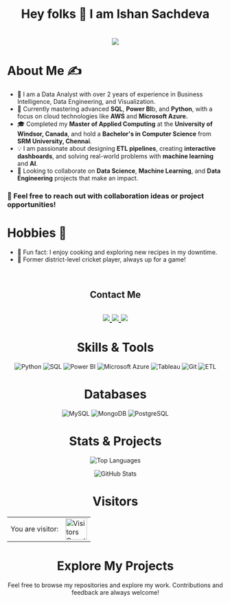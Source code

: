 <h1 align="center">Hey folks 👋 I am Ishan Sachdeva</h1>

<h1 align="center">
  <a align="center" href="https://readme-typing-svg.herokuapp.com?color=%23F7D84A&size=30&lines=I+am+a+Data+Analyst+%26+Engineer%2C;Love+building+Data-Driven+Solutions%2C;Machine+Learning+Enthusiast%2C;ETL+Pipeline+Developer;">
    <img src="https://readme-typing-svg.herokuapp.com?lines=I+am+a+Data+Analyst+%26+Engineer%2C;Love+building+Data-Driven+Solutions%2C;Machine+Learning+Enthusiast%2C;ETL+Pipeline+Developer;">
  </a>
</h1>

<h1>About Me ✍️</h1>
<ul>
  <li>🔭 I am a Data Analyst with over 2 years of experience in Business Intelligence, Data Engineering, and Visualization.</li>
  <li>🌱 Currently mastering advanced <b>SQL</b>, <b>Power BI</b>b, and <b>Python</b>, with a focus on cloud technologies like <b>AWS</b> and <b>Microsoft Azure.</b></li>
  <li>🎓 Completed my <b>Master of Applied Computing</b> at the <b>University of Windsor, Canada</b>, and hold a <b>Bachelor's in Computer Science</b> from <b>SRM University, Chennai</b>.</li>
  <li>💡 I am passionate about designing <b>ETL pipelines</b>, creating <b>interactive dashboards</b>, and solving real-world problems with <b>machine learning</b> and <b>AI</b>.</li>
  <li>👯 Looking to collaborate on <b>Data Science</b>, <b>Machine Learning</b>, and <b>Data Engineering</b> projects that make an impact.</li>
</ul>

<h3>💬 Feel free to reach out with collaboration ideas or project opportunities!</h3>

<h1>Hobbies 🌝</h1>
<ul>
  <li>🍳 Fun fact: I enjoy cooking and exploring new recipes in my downtime.</li>
  <li>🏏 Former district-level cricket player, always up for a game!</li>
</ul>

<br>

<h2 align="center">Contact Me</h2>
<h2 align="center">
  <a href="mailto:ishansachadeva@gmail.com" title="Email">
    <img src="https://img.shields.io/badge/Email-D14836?style=for-the-badge&logo=gmail&logoColor=white">
  </a>
  <a href="https://www.linkedin.com/in/ishan-sachadeva-8b98b6183/" title="LinkedIn">
    <img src="https://img.shields.io/badge/LinkedIn-0A66C2?style=for-the-badge&logo=linkedin&logoColor=white">
  </a>
  <a href="http://portfolioishanbucket.s3-website.us-east-2.amazonaws.com/" title="Portfolio Website">
     <img src="https://img.shields.io/badge/Portfolio-24292E?style=for-the-badge&logo=github&logoColor=white">
  </a>
</h2>

<h1 align="center">Skills & Tools</h1>
<p align="center" float="left">
  <img alt="Python" src="https://img.shields.io/badge/Python-3776AB?style=for-the-badge&logo=python&logoColor=white"/>
  <img alt="SQL" src="https://img.shields.io/badge/SQL-4479A1?style=for-the-badge&logo=postgresql&logoColor=white"/>
  <img alt="Power BI" src="https://img.shields.io/badge/PowerBI-F2C811?style=for-the-badge&logo=powerbi&logoColor=black"/>
  <img alt="Microsoft Azure" src="https://img.shields.io/badge/Azure-0089D6?style=for-the-badge&logo=microsoftazure&logoColor=white"/>
  <img alt="Tableau" src="https://img.shields.io/badge/Tableau-E97627?style=for-the-badge&logo=tableau&logoColor=white"/>
  <img alt="Git" src="https://img.shields.io/badge/Git-F05032?style=for-the-badge&logo=git&logoColor=white"/>
  <img alt="ETL" src="https://img.shields.io/badge/ETL-4EA94B?style=for-the-badge&logo=dataflow&logoColor=white"/>
</p>

<h1 align="center">Databases</h1>
<p align="center" float="left">
  <img alt="MySQL" src="https://img.shields.io/badge/MySQL-00000F?style=for-the-badge&logo=mysql&logoColor=white"/>
  <img alt="MongoDB" src="https://img.shields.io/badge/MongoDB-4EA94B?style=for-the-badge&logo=mongodb&logoColor=white"/>
  <img alt="PostgreSQL" src="https://img.shields.io/badge/PostgreSQL-336791?style=for-the-badge&logo=postgresql&logoColor=white"/>
</p>

<h1 align="center">Stats & Projects</h1>
<p align="center">
  <img align="center" src="https://github-readme-stats.vercel.app/api/top-langs?username=ishaan1212&show_icons=true&locale=en&layout=compact" alt="Top Languages" />
</p>
<p align="center">
  <img align="center" src="https://github-readme-stats.vercel.app/api?username=ishaan1212&show_icons=true&locale=en&count_private=true" alt="GitHub Stats" />
</p>

<h1 align="center">Visitors</h1>
<table align="center">
  <tr>
    <td>You are visitor:</td>
    <td><img src="https://profile-counter.glitch.me/ishaan1212/count.svg" alt="Visitors Counter" height="50" /></td>
  </tr>
</table>

<h1 align="center">Explore My Projects</h1>
<p align="center">Feel free to browse my repositories and explore my work. Contributions and feedback are always welcome!</p>
